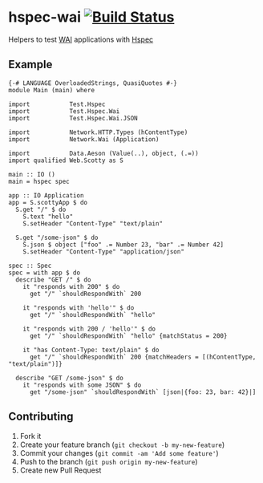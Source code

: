 hspec-wai [![Build Status](https://travis-ci.org/hspec/hspec-wai.svg?branch=master)](https://travis-ci.org/hspec/hspec-wai)
===========

Helpers to test [WAI](http://www.yesodweb.com/book/web-application-interface)
applications with [Hspec](http://hspec.github.io/)

## Example

~~~ {.haskell}
{-# LANGUAGE OverloadedStrings, QuasiQuotes #-}
module Main (main) where

import           Test.Hspec
import           Test.Hspec.Wai
import           Test.Hspec.Wai.JSON

import           Network.HTTP.Types (hContentType)
import           Network.Wai (Application)

import           Data.Aeson (Value(..), object, (.=))
import qualified Web.Scotty as S

main :: IO ()
main = hspec spec

app :: IO Application
app = S.scottyApp $ do
  S.get "/" $ do
    S.text "hello"
    S.setHeader "Content-Type" "text/plain"

  S.get "/some-json" $ do
    S.json $ object ["foo" .= Number 23, "bar" .= Number 42]
    S.setHeader "Content-Type" "application/json"

spec :: Spec
spec = with app $ do
  describe "GET /" $ do
    it "responds with 200" $ do
      get "/" `shouldRespondWith` 200

    it "responds with 'hello'" $ do
      get "/" `shouldRespondWith` "hello"

    it "responds with 200 / 'hello'" $ do
      get "/" `shouldRespondWith` "hello" {matchStatus = 200}

    it "has Content-Type: text/plain" $ do
      get "/" `shouldRespondWith` 200 {matchHeaders = [(hContentType, "text/plain")]}

  describe "GET /some-json" $ do
    it "responds with some JSON" $ do
      get "/some-json" `shouldRespondWith` [json|{foo: 23, bar: 42}|]
~~~

## Contributing

1. Fork it
2. Create your feature branch (`git checkout -b my-new-feature`)
3. Commit your changes (`git commit -am 'Add some feature'`)
4. Push to the branch (`git push origin my-new-feature`)
5. Create new Pull Request
